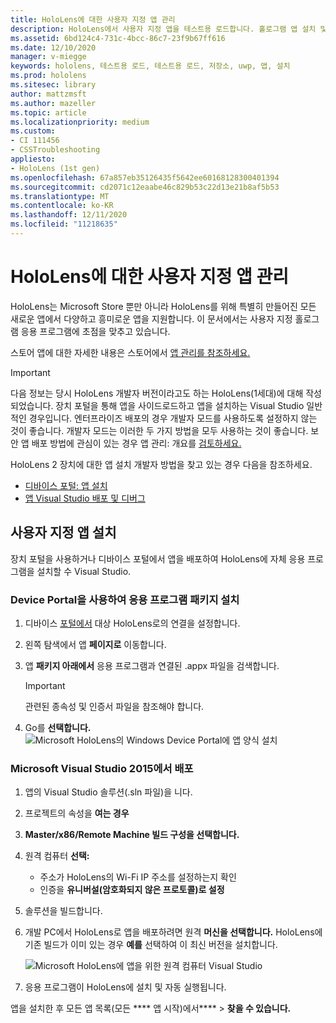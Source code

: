 ```yaml
---
title: HoloLens에 대한 사용자 지정 앱 관리
description: HoloLens에서 사용자 지정 앱을 테스트용 로드합니다. 홀로그램 앱 설치 및 설치에 대해 자세히 알아보습니다.
ms.assetid: 6bd124c4-731c-4bcc-86c7-23f9b67ff616
ms.date: 12/10/2020
manager: v-miegge
keywords: hololens, 테스트용 로드, 테스트용 로드, 저장소, uwp, 앱, 설치
ms.prod: hololens
ms.sitesec: library
author: mattzmsft
ms.author: mazeller
ms.topic: article
ms.localizationpriority: medium
ms.custom:
- CI 111456
- CSSTroubleshooting
appliesto:
- HoloLens (1st gen)
ms.openlocfilehash: 67a857eb35126435f5642ee60168128300401394
ms.sourcegitcommit: cd2071c12eaabe46c829b53c22d13e21b8af5b53
ms.translationtype: MT
ms.contentlocale: ko-KR
ms.lasthandoff: 12/11/2020
ms.locfileid: "11218635"
---
```

# HoloLens에 대한 사용자 지정 앱 관리

HoloLens는 Microsoft Store 뿐만 아니라 HoloLens를 위해 특별히 만들어진 모든 새로운 앱에서 다양하고 흥미로운 앱을 지원합니다. 이 문서에서는 사용자 지정 홀로그램 응용 프로그램에 초점을 맞추고 있습니다.  

스토어 앱에 대한 자세한 내용은 스토어에서 [앱 관리를 참조하세요.](holographic-store-apps.md)

> [!IMPORTANT]
> 다음 정보는 당시 HoloLens 개발자 버전이라고도 하는 HoloLens(1세대)에 대해 작성되었습니다. 장치 포털을 통해 앱을 사이드로드하고 앱을 설치하는 Visual Studio 일반적인 경우입니다. 엔터프라이즈 배포의 경우 개발자 모드를 사용하도록 설정하지 않는 것이 좋습니다. 개발자 모드는 이러한 두 가지 방법을 모두 사용하는 것이 좋습니다. 보안 앱 배포 방법에 관심이 있는 경우 앱 관리: 개요를 [검토하세요.](app-deploy-overview.md)
>
> HoloLens 2 장치에 대한 앱 설치 개발자 방법을 찾고 있는 경우 다음을 참조하세요.
> - [디바이스 포털: 앱 설치](https://docs.microsoft.com/windows/mixed-reality/develop/platform-capabilities-and-apis/using-the-windows-device-portal#installing-an-app)
> - [앱 Visual Studio 배포 및 디버그](https://docs.microsoft.com/windows/mixed-reality/develop/platform-capabilities-and-apis/using-visual-studio)

## 사용자 지정 앱 설치

장치 포털을 사용하거나 디바이스 포털에서 앱을 배포하여 HoloLens에 자체 응용 프로그램을 설치할 수 Visual Studio.

### Device Portal을 사용하여 응용 프로그램 패키지 설치

1. 디바이스 [포털에서](https://docs.microsoft.com/windows/mixed-reality/using-the-windows-device-portal) 대상 HoloLens로의 연결을 설정합니다.
1. 왼쪽 탐색에서 앱 **페이지로** 이동합니다.
1. 앱 **패키지 아래에서** 응용 프로그램과 연결된 .appx 파일을 검색합니다.
   > [!IMPORTANT]
   > 관련된 종속성 및 인증서 파일을 참조해야 합니다.

1. Go를 **선택합니다.**
   ![Microsoft HoloLens의 Windows Device Portal에 앱 양식 설치](images/deviceportal-appmanager.jpg)

### Microsoft Visual Studio 2015에서 배포

1. 앱의 Visual Studio 솔루션(.sln 파일)을 니다.
1. 프로젝트의 속성을 **여는 경우**
1. **Master/x86/Remote Machine 빌드 구성을 선택합니다.**
1. 원격 컴퓨터 **선택:**
   - 주소가 HoloLens의 Wi-Fi IP 주소를 설정하는지 확인
   - 인증을 **유니버설(암호화되지 않은 프로토콜)로 설정**
1. 솔루션을 빌드합니다.
1. 개발 PC에서 HoloLens로 앱을 배포하려면 원격 **머신을 선택합니다.** HoloLens에 기존 빌드가 이미 있는 경우 **예를** 선택하여 이 최신 버전을 설치합니다.  

   ![Microsoft HoloLens에 앱을 위한 원격 컴퓨터 Visual Studio](images/vs2015-remotedeployment.jpg)  
1. 응용 프로그램이 HoloLens에 설치 및 자동 실행됩니다.

앱을 설치한 후 모든 앱 목록(모든 **** 앱 시작)에서****  >  **찾을 수 있습니다.**
